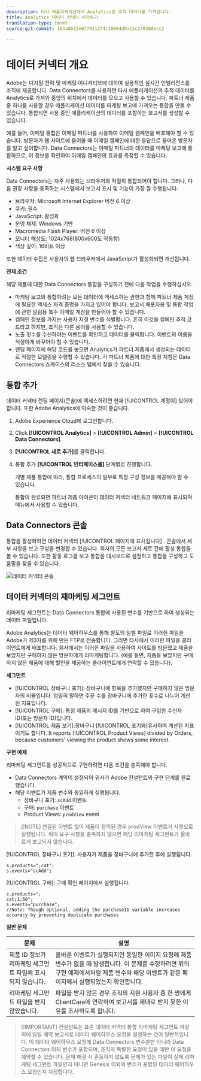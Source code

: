 ```yaml
---
description: 타사 애플리케이션에서 Analytics로 추적 데이터를 가져옵니다.
title: Analytics 데이터 커넥터 시작하기
translation-type: tm+mt
source-git-commit: 16ba0b12e0f70112f4c10804d0a13c278388ecc2

---
```



# 데이터 커넥터 개요

Adobe는 디지털 전략 및 마케팅 이니셔티브에 대하여 실용적인 실시간 인텔리전스를 조직에 제공합니다. Data Connectors를 사용하면 타사 애플리케이션의 추적 데이터를 Analytics로 가져와 중앙의 위치에서 데이터를 모으고 사용할 수 있습니다.  파트너 제품 중 하나를 사용할 경우 애플리케이션 데이터를 마케팅 보고에 가져오는 통합을 만들 수 있습니다. 통합되면 사용 중인 애플리케이션의 데이터를 포함하는 보고서를 생성할 수 있습니다.

예를 들어, 이메일 통합은 이메일 파트너를 사용하여 이메일 캠페인을 배포해야 할 수 있습니다. 방문자가 웹 사이트에 들어올 때 이메일 캠페인에 대한 응답으로 들어온 방문자를 알고 싶어합니다. Data Connectors는 이메일 파트너의 데이터를 마케팅 보고에 통합하므로, 이 정보를 확인하여 이메일 캠페인의 효과를 측정할 수 있습니다.

**시스템 요구 사항**

Data Connectors는 자주 사용되는 브라우저와 적절히 통합되어야 합니다. 그러나, 다음 권장 사항을 충족하는 시스템에서 보고서 표시 및 기능이 가장 잘 수행됩니다.

* 브라우저: Microsoft Internet Explorer 버전 6 이상
* 쿠키: 필수
* JavaScript: 활성화
* 운영 체제: Windows 기반
* Macromedia Flash Player: 버전 6 이상
* 모니터 해상도: 1024x768(800x600도 작동함)
* 색상 깊이: 16비트 이상

또한 데이터 수집은 사용자의 웹 브라우저에서 JavaScript가 활성화되면 개선됩니다.

**전제 조건**

해당 제품에 대한 Data Connectors 통합을 구성하기 전에 다음 작업을 수행하십시오.

* 마케팅 보고와 통합하려는 모든 데이터에 액세스하는 권한과 함께 파트너 제품 계정에 필요한 액세스 자격 증명을 가지고 있어야 합니다. 보고서 배포자용 및 통합 작업에 관한 알림용 특수 이메일 계정을 만들어야 할 수 있습니다.
* 캠페인 정보를 가지는 사용자 지정 변수를 식별합니다. 흔히 이것을 캠페인 추적 코드라고 하지만, 조직은 다른 용어를 사용할 수 있습니다.
* 노출 횟수를 수신하려는 이벤트를 확인하고 데이터를 클릭합니다. 이벤트의 이름을 적절하게 바꾸어야 할 수 있습니다.
* 랜딩 페이지에 해당 코드를 놓으면 Analytics가 파트너 제품에서 생성되는 데이터로 적절한 모델링을 수행할 수 있습니다. 각 파트너 제품에 대한 특정 지침은 Data Connectors 쇼케이스의 리소스 탭에서 찾을 수 있습니다.

## 통합 추가

데이터 커넥터 랜딩 페이지(콘솔)에 액세스하려면 현재 [!UICONTROL 계정이] 있어야 합니다. 또한 Adobe Analytics에 익숙한 것이 좋습니다.

1. Adobe Experience Cloud에 로그인합니다.
1. Click **[!UICONTROL Analytics]** &gt; **[!UICONTROL Admin]** &gt; **[!UICONTROL Data Connectors]**.
1. **[!UICONTROL 새로 추가]**&#x200B;를 클릭합니다.
1. 통합 추가 **[!UICONTROL 인터페이스를]** 단계별로 진행합니다.

   개별 제품 통합에 따라, 통합 프로세스의 일부로 특정 구성 정보를 제공해야 할 수 있습니다.

   통합이 완료되면 파트너 제품 아이콘이 데이터 커넥터 네트워크 페이지에 표시되며 메뉴에서 사용할 수 있습니다.

## Data Connectors 콘솔

통합을 활성화하면 데이터 커넥터 [!UICONTROL 페이지에 표시됩니다] . 콘솔에서 세부 사항을 보고 구성을 변경할 수 있습니다. 회사의 모든 보고서 세트 간에 활성 통합을 볼 수 있습니다. 또한 활동 로그를 보고 통합을 대시보드로 설정하고 통합을 구성하고 도움말을 찾을 수 있습니다.

![데이터 커넥터 콘솔](assets/data-connectors-console.png)

## 데이터 커넥터의 재마케팅 세그먼트

리마케팅 세그먼트는 Data Connectors 통합에 사용된 변수를 기반으로 하여 생성되는 데이터 파일입니다.

Adobe Analytics는 데이터 웨어하우스를 통해 별도의 일별 파일로 이러한 파일을 Adobe가 제3자를 위해 만든 FTP로 전송합니다. 그러면 타사에서 이러한 파일을 클라이언트에게 배포합니다. 회사에서는 이러한 파일을 사용하여 사이트를 방문했고 제품을 보았지만 구매하지 않은 방문자에게 리마케팅합니다. (예를 들면, 제품을 보았지만 구매하지 않은 제품에 대해 할인을 제공하는 클라이언트에게 연락할 수 있습니다).

**세그먼트**

* [!UICONTROL 장바구니 포기]: 장바구니에 항목을 추가했지만 구매하지 않은 방문자의 비율입니다. 엄밀히 말하면 주문 수를 장바구니에 추가한 횟수로 나누어 계산된 지표입니다.
* [!UICONTROL 구매]: 특정 제품의 메시지 ID를 기반으로 하여 구입한 수신자 ID(또는 방문자 ID)입니다.
* [!UICONTROL 제품 보기]:장바구니 [!UICONTROL 포기와]유사하며 계산된 지표이기도 합니다. It reports [!UICONTROL Product Views] divided by Orders, because customers' viewing the product shows some interest.

**구현 예제**

리마케팅 세그먼트를 성공적으로 구현하려면 다음 조건을 충족해야 합니다.

* Data Connectors 계약이 설정되어 귀사가 Adobe 컨설턴트와 구현 단계를 완료했습니다.
* 해당 이벤트가 제품 변수와 동일하게 실행됩니다.
   * 장바구니 포기: `scAdd` 이벤트
   * 구매: `purchase` 이벤트
   * Product Views: `prodView` event

> [!NOTE] 연결된 이벤트 없이 제품이 정의된 경우 prodView 이벤트가 자동으로 실행됩니다.
위의 요구 사항을 충족하지 않으면 해당 리마케팅 세그먼트가 올바르게 보고되지 않습니다.

[!UICONTROL  장바구니 포기]: 사용자가 제품을 장바구니에 추가한 후에 실행됩니다.

```
s.products=";cat";
s.events="scAdd";
```

[!UICONTROL 구매]: 구매 확인 페이지에서 실행됩니다.

```
s.products=";
cat;1;50";
s.events="purchase";
//Note: Though optional, adding the purchaseID variable increases accuracy by preventing duplicate purchases
```

**일반 문제**

| 문제 | 설명 |
| -----------| ---------- |  
| 제품 ID 정보가 리마케팅 세그먼트 파일에 표시되지 않습니다. | 올바른 이벤트가 실행되지만 동일한 이미지 요청에 제품 변수가 없을 때 발생합니다. 이 문제를 수정하려면 위의 구현 예제에서처럼 제품 변수와 해당 이벤트가 같은 페이지에서 실행되었는지 확인합니다. |
| 리마케팅 세그먼트 파일을 받지 않았습니다. | 파일을 받지 않은 경우 조직의 지원 사용자 중 한 명에게 ClientCare에 연락하여 보고서를 제대로 받지 못한 이유를 조사하도록 합니다. |


> [!IMPORTANT] 컨설턴트는 표준 데이터 커넥터 통합 리마케팅 세그먼트 파일 외에 일일 예약 보고서로 데이터 웨어하우스 요청을 설정하는 것이 일반적입니다. 이 데이터 웨어하우스 요청에 Data Connectors 변수뿐만 아니라 Data Connectors 이외 변수가 포함되며, 조직의 특별한 요청이 있을 때만 이 요청을 예약할 수 있습니다. 문제 해결 시 혼동하지 않도록 문제가 있는 파일이 실제 리마케팅 세그먼트 파일인지 아니면 Genesis 이외의 변수가 포함된 데이터 웨어하우스 요청인지 지정합니다.
